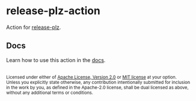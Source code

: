 # release-plz-action

Action for [release-plz](https://github.com/release-plz/release-plz).

## Docs

Learn how to use this action in the [docs](https://release-plz.ieni.dev/).

<br>

<sup>
Licensed under either of <a href="LICENSE-APACHE">Apache License, Version 2.0</a>
or <a href="LICENSE-MIT">MIT license</a> at your option.
</sup>

<br>

<sub>
Unless you explicitly state otherwise, any contribution intentionally submitted
for inclusion in the work by you, as defined in the Apache-2.0 license, shall be
dual licensed as above, without any additional terms or conditions.
</sub>
